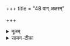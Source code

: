 +++
title = "48 वाग् अक्षरम्"

+++


<details><summary>मूलम्</summary>

वाग॒ख्षर॑म्प्रथम॒जा ऋ॒तस्य॑ ।  
वेदा॑नाम्मा॒ताऽमृत॑स्य॒ नाभिः॑ ।   
सा नो॑ जुषा॒णोप॑ य॒ज्ञमागा॑त् ।   
अव॑न्ती दे॒वी सु॒हवा॑ मे अस्तु ।
</details>

<details><summary>सायण-टीका</summary>

येयं वाक्सैव अक्षरं अविनश्वरं परमात्मस्वरूपं, तत उत्पन्नत्वात् । सा च ऋतस्य यज्ञस्य प्रथमजा प्रथममुत्पादयित्री । मन्त्रैर्हि कर्माण्युत्पाद्यन्ते । अत एवाथर्वणिका आमनन्ति - 'तदेतत्सत्यं मन्त्रेषु कर्माणि कवयो यान्यपश्यन्' इति । सा च ऋग्वेदादीनां माता, तेषां वाग्विशेषरूपत्वात् । अमृतस्य नाभिः अमृतत्वं हि देवत्वं । वाचि नह्यते बध्यते मन्त्रपूर्वकानुष्ठानेन तत्प्राप्तिः । मा वाग्देवी जुषाणा प्रीतियुक्ता सती न: अस्मदीयं यज्ञं उपागात् प्राप्नोतु । सा च देवी अवन्ती अस्मान्रक्षन्ती मे मम सुहवा सुखेनाह्वातुं शक्या अस्तु ॥
</details>